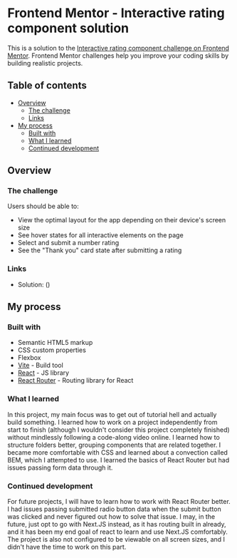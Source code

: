 # Frontend Mentor - Interactive rating component solution

This is a solution to the [Interactive rating component challenge on Frontend Mentor](https://www.frontendmentor.io/challenges/interactive-rating-component-koxpeBUmI). Frontend Mentor challenges help you improve your coding skills by building realistic projects.

## Table of contents

- [Overview](#overview)
  - [The challenge](#the-challenge)
  - [Links](#links)
- [My process](#my-process)
  - [Built with](#built-with)
  - [What I learned](#what-i-learned)
  - [Continued development](#continued-development)

## Overview

### The challenge

Users should be able to:

- View the optimal layout for the app depending on their device's screen size
- See hover states for all interactive elements on the page
- Select and submit a number rating
- See the "Thank you" card state after submitting a rating

### Links

- Solution: ()

## My process

### Built with

- Semantic HTML5 markup
- CSS custom properties
- Flexbox
- [Vite](https://vitejs.dev/) - Build tool
- [React](https://reactjs.org/) - JS library
- [React Router](https://reactrouter.com/en/main) - Routing library for React

### What I learned

In this project, my main focus was to get out of tutorial hell and actually build something. I learned how to work on a project independently from start to finish (although I wouldn't consider this project completely finished) without mindlessly following a code-along video online.
I learned how to structure folders better, grouping components that are related together.
I became more comfortable with CSS and learned about a convection called BEM, which I attempted to use.
I learned the basics of React Router but had issues passing form data through it.

### Continued development

For future projects, I will have to learn how to work with React Router better. I had issues passing submitted radio button data when the submit button was clicked and never figured out how to solve that issue.
I may, in the future, just opt to go with Next.JS instead, as it has routing built in already, and it has been my end goal of react to learn and use Next.JS comfortably.
The project is also not configured to be viewable on all screen sizes, and I didn't have the time to work on this part.
